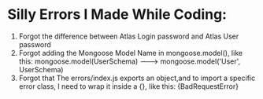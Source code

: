 # Silly Errors I Made While Coding:

1. Forgot the difference between Atlas Login password and Atlas User password
2. Forgot adding the Mongoose Model Name in mongoose.model(), like this: mongoose.model(UserSchema) ---> mongoose.model('User', UserSchema)
3. Forgot that The errors/index.js exports an object,and to import a specific error class, I need to wrap it inside a {}, like this: {BadRequestError}